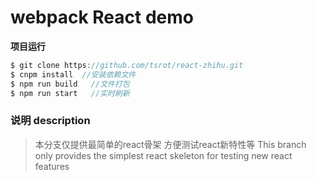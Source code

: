 # webpack React demo


**项目运行**
```javascript
$ git clone https://github.com/tsrot/react-zhihu.git
$ cnpm install  //安装依赖文件
$ npm run build   //文件打包
$ npm run start   //实时刷新

```
### 说明  description
> 本分支仅提供最简单的react骨架 方便测试react新特性等
> This branch only provides the simplest react skeleton for testing new react features

